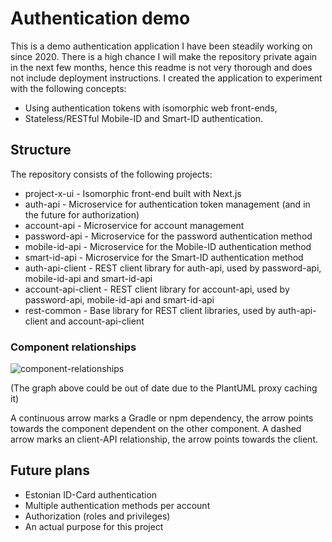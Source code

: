 # Authentication demo

This is a demo authentication application I have been steadily working on since 2020. There is a high chance I will make the repository private again in the next few months, hence this readme is not very thorough and does not include deployment instructions. I created the application to experiment with the following concepts:

- Using authentication tokens with isomorphic web front-ends,
- Stateless/RESTful Mobile-ID and Smart-ID authentication.

## Structure

The repository consists of the following projects:

- project-x-ui - Isomorphic front-end built with Next.js
- auth-api - Microservice for authentication token management (and in the future for authorization)
- account-api - Microservice for account management
- password-api - Microservice for the password authentication method
- mobile-id-api - Microservice for the Mobile-ID authentication method
- smart-id-api - Microservice for the Smart-ID authentication method
- auth-api-client - REST client library for auth-api, used by password-api, mobile-id-api and smart-id-api
- account-api-client - REST client library for account-api, used by password-api, mobile-id-api and smart-id-api
- rest-common - Base library for REST client libraries, used by auth-api-client and account-api-client

### Component relationships

![component-relationships](http://www.plantuml.com/plantuml/proxy?cache=no&src=https://raw.githubusercontent.com/kristoisberg/auth-demo/master/component-relationships.iuml)

(The graph above could be out of date due to the PlantUML proxy caching it)

A continuous arrow marks a Gradle or npm dependency, the arrow points towards the component dependent on the other component. A dashed arrow marks an client-API relationship, the arrow points towards the client.

## Future plans

- Estonian ID-Card authentication
- Multiple authentication methods per account
- Authorization (roles and privileges)
- An actual purpose for this project
